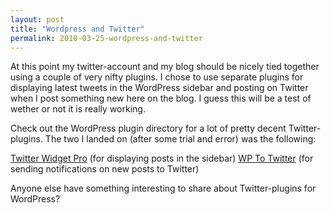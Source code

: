```yaml
---
layout: post
title: "Wordpress and Twitter"
permalink: 2010-03-25-wordpress-and-twitter
---
```

At this point my twitter-account and my blog should be nicely tied together using a couple of very nifty plugins. I chose to use separate plugins for displaying latest tweets in the WordPress sidebar and posting on Twitter when I post something new here on the blog. I guess this will be a test of wether or not it is really working.

Check out the WordPress plugin directory for a lot of pretty decent Twitter-plugins. The two I landed on (after some trial and error) was the following:

[Twitter Widget Pro](http://xavisys.com/wordpress-plugins/wordpress-twitter-widget/) (for displaying posts in the sidebar) [WP To Twitter](http://www.joedolson.com/articles/wp-to-twitter/) (for sending notifications on new posts to Twitter)

Anyone else have something interesting to share about Twitter-plugins for WordPress?
